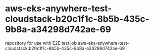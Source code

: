 # aws-eks-anywhere-test-cloudstack-b20c1f1c-8b5b-435c-9b8a-a34298d742ae-69
repository for use with E2E test job aws-eks-anywhere-test-cloudstack:b20c1f1c-8b5b-435c-9b8a-a34298d742ae-69
